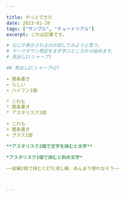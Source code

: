 ```yaml
---

title: やっとできた
date: 2023-01-20
tags: ["サンプル", "チュートリアル"]
excerpt: これは記事です。

# なにが表示されるのか試してみようと思う。
# マークダウン表記をまず学ぶところから始めます。
# 見出し1(シャープ)

## 見出し2(シャープ×2)

- 箇条書き
- らしい
- ハイフン1個

* これも
* 箇条書き
* アスタリスク1個

+ これも
+ 箇条書き
+ プラス1個

**アスタリスク2個で文字を挟むと太字**

*アスタリスク1個で挟むと斜め文字*

~~波線2個で挟むと打ち消し線、あんまり使わなそう~~



---
```

